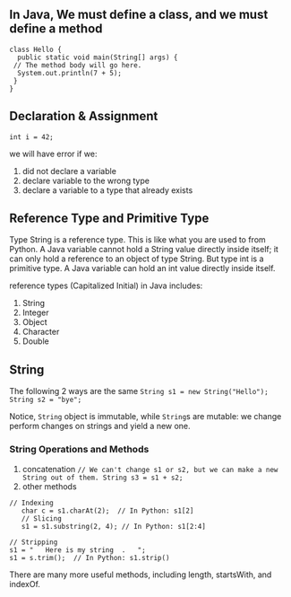 ## In Java, We must define a class, and we must define a method
```
class Hello { 
  public static void main(String[] args) {
 // The method body will go here.
  System.out.println(7 + 5);
 }
}
```

## Declaration & Assignment
`int i = 42;`

we will have error if we:
1. did not declare a variable
2. declare variable to the wrong type
3. declare a variable to a type that already exists


## Reference Type and Primitive Type

Type String is a reference type. This is like what you are used to from Python. A Java variable cannot hold a String value directly inside itself; it can only hold a reference to an object of type String. But type int is a primitive type. 
A Java variable can hold an int value directly inside itself.

reference types (Capitalized Initial) in Java includes:
1. String
2. Integer
3. Object
4. Character
5. Double

## String

The following 2 ways are the same
`String s1 = new String("Hello");`
`String s2 = "bye";`

Notice, `String` object is immutable, while `String`s are mutable: we change perform changes on strings and yield a new one.

### String Operations and Methods

1. concatenation
`// We can't change s1 or s2, but we can make a new String out of them.
   String s3 = s1 + s2;`
2. other methods
```
// Indexing
   char c = s1.charAt(2);  // In Python: s1[2]
   // Slicing
   s1 = s1.substring(2, 4); // In Python: s1[2:4]

// Stripping
s1 = "   Here is my string  .   ";
s1 = s.trim();  // In Python: s1.strip()
```
There are many more useful methods, including length, startsWith, and indexOf. 
